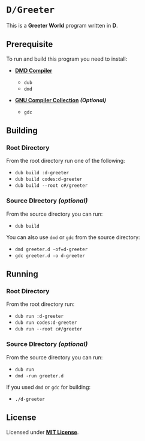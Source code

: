 # `D/Greeter`

This is a **Greeter World** program written in **D**.

## Prerequisite

To run and build this program you need to install:

* [**DMD Compiler**](https://dlang.org/download.html)
  * `dub`
  * `dmd`

* [**GNU Compiler Collection**](https://gcc.gnu.org/) _**(Optional)**_
  * `gdc`

## Building

### Root Directory

From the root directory run one of the following:

* `dub build :d-greeter`
* `dub build codes:d-greeter`
* `dub build --root c#/greeter`

### Source DIrectory _(optional)_

From the source directory you can run:

* `dub build`

You can also use `dmd` or `gdc` from the source directory:

* `dmd greeter.d -of=d-greeter`
* `gdc greeter.d -o d-greeter`

## Running

### Root Directory

From the root directory run:

* `dub run :d-greeter`
* `dub run codes:d-greeter`
* `dub run --root c#/greeter`

### Source DIrectory _(optional)_

From the source directory you can run:

* `dub run`
* `dmd -run greeter.d`

If you used `dmd` or `gdc` for building:

* `./d-greeter`

## License

Licensed under [**MIT License**](https://github.com/altersabeh/codes/blob/main/LICENSE).
